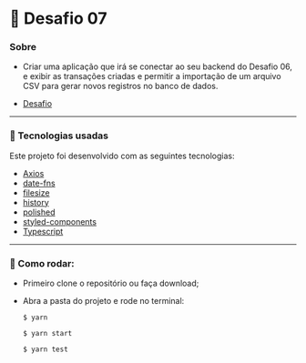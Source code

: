 # 🚀 Desafio 07

### Sobre

- Criar uma aplicação que irá se conectar ao seu backend do Desafio 06, e exibir as transações criadas e permitir a importação de um arquivo CSV para gerar novos registros no banco de dados.

- [Desafio](https://github.com/Rocketseat/gostack-template-fundamentos-reactjs)

---

### 💪 Tecnologias usadas

Este projeto foi desenvolvido com as seguintes tecnologias:

- [Axios](https://github.com/axios/axios/)
- [date-fns](https://date-fns.org/)
- [filesize](https://www.npmjs.com/package/filesize)
- [history](https://www.npmjs.com/package/history)
- [polished](https://polished.js.org/)
- [styled-components](https://styled-components.com/)
- [Typescript](https://www.typescriptlang.org/)

---

### 🥁 Como rodar:

- Primeiro clone o repositório ou faça download;
- Abra a pasta do projeto e rode no terminal:

  `$ yarn`

  `$ yarn start`

  `$ yarn test`
